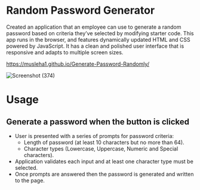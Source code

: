 # Random Password Generator

Created an application that an employee can use to generate a random password based on criteria they’ve selected by modifying starter code. This app runs in the browser, and features dynamically updated HTML and CSS powered by JavaScript. It has a clean and polished user interface that is responsive and adapts to multiple screen sizes.

https://musleha1.github.io/Generate-Password-Randomly/

![Screenshot (374)](https://user-images.githubusercontent.com/86237540/226197932-f16a5a1f-0815-4278-9af9-1a10cdb50ed2.png)

# Usage

## Generate a password when the button is clicked
  * User is presented with a series of prompts for password criteria:
    * Length of password (at least 10 characters but no more than 64).
    * Character types (Lowercase, Uppercase, Numeric and Special characters).
  * Application validates each input and at least one character type must be selected.
  * Once prompts are answered then the password is generated and written to the page.
